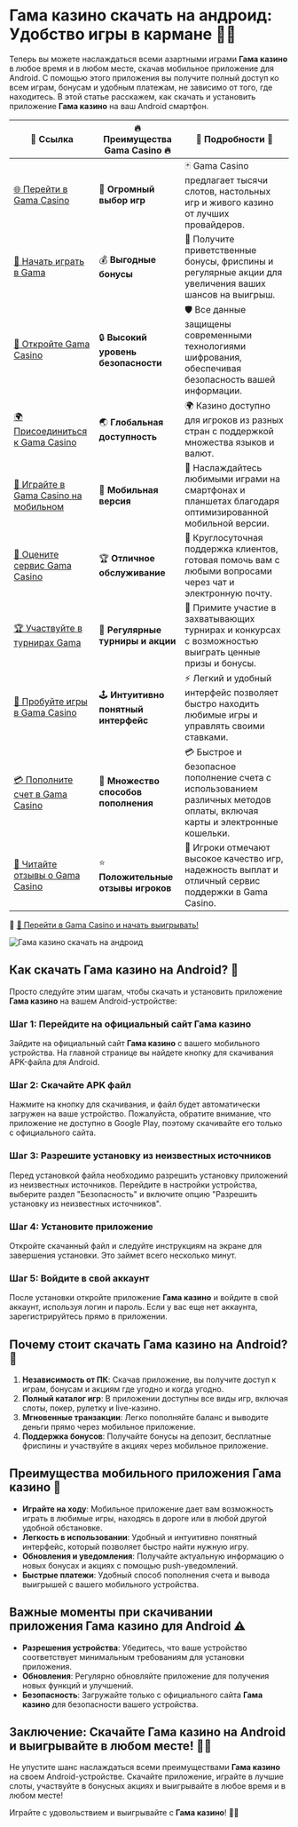 # Гама казино скачать на андроид: Удобство игры в кармане 📱🎉

Теперь вы можете наслаждаться всеми азартными играми **Гама казино** в любое время и в любом месте, скачав мобильное приложение для Android. С помощью этого приложения вы получите полный доступ ко всем играм, бонусам и удобным платежам, не зависимо от того, где находитесь. В этой статье расскажем, как скачать и установить приложение **Гама казино** на ваш Android смартфон.

| 🔗 **Ссылка**                                         | 🔥 **Преимущества Gama Casino** 🔥  | 🌟 **Подробности** 🌟 |
|-----------------------------------------------------|-------------------------------------|----------------------|
| [🌐 Перейти в Gama Casino](https://brandplay.link/j6NMKsDz) | 🎰 **Огромный выбор игр**            | 🃏 Gama Casino предлагает тысячи слотов, настольных игр и живого казино от лучших провайдеров. |
| [💸 Начать играть в Gama](https://brandplay.link/j6NMKsDz) | 💰 **Выгодные бонусы**                | 🎁 Получите приветственные бонусы, фриспины и регулярные акции для увеличения ваших шансов на выигрыш. |
| [🔐 Откройте Gama Casino](https://brandplay.link/j6NMKsDz) | 🔒 **Высокий уровень безопасности**    | 🛡️ Все данные защищены современными технологиями шифрования, обеспечивая безопасность вашей информации. |
| [🌍 Присоединиться к Gama Casino](https://brandplay.link/j6NMKsDz) | 🌏 **Глобальная доступность**         | 🌍 Казино доступно для игроков из разных стран с поддержкой множества языков и валют. |
| [📱 Играйте в Gama Casino на мобильном](https://brandplay.link/j6NMKsDz) | 📲 **Мобильная версия**                | 📱 Наслаждайтесь любимыми играми на смартфонах и планшетах благодаря оптимизированной мобильной версии. |
| [🔧 Оцените сервис Gama Casino](https://brandplay.link/j6NMKsDz) | 🏆 **Отличное обслуживание**          | 🤝 Круглосуточная поддержка клиентов, готовая помочь вам с любыми вопросами через чат и электронную почту. |
| [🏆 Участвуйте в турнирах Gama](https://brandplay.link/j6NMKsDz) | 🎉 **Регулярные турниры и акции**      | 🥇 Примите участие в захватывающих турнирах и конкурсах с возможностью выиграть ценные призы и бонусы. |
| [🎯 Пробуйте игры в Gama Casino](https://brandplay.link/j6NMKsDz) | 🕹️ **Интуитивно понятный интерфейс**   | ⚡ Легкий и удобный интерфейс позволяет быстро находить любимые игры и управлять своими ставками. |
| [💳 Пополните счет в Gama Casino](https://brandplay.link/j6NMKsDz) | 💸 **Множество способов пополнения**    | 💳 Быстрое и безопасное пополнение счета с использованием различных методов оплаты, включая карты и электронные кошельки. |
| [💬 Читайте отзывы о Gama Casino](https://brandplay.link/j6NMKsDz) | ⭐ **Положительные отзывы игроков**     | 👏 Игроки отмечают высокое качество игр, надежность выплат и отличный сервис поддержки в Gama Casino. |

🔗 [🚀 Перейти в Gama Casino и начать выигрывать!](https://brandplay.link/j6NMKsDz)

![Гама казино скачать на андроид](https://imgbb.ru/frontend/posts/creation/2023-07-22/oi161jo2va9xnz4uodk35psn1qej265k1wj.jpg)

## Как скачать Гама казино на Android? 📲

Просто следуйте этим шагам, чтобы скачать и установить приложение **Гама казино** на вашем Android-устройстве:

### Шаг 1: Перейдите на официальный сайт Гама казино
Зайдите на официальный сайт **Гама казино** с вашего мобильного устройства. На главной странице вы найдете кнопку для скачивания APK-файла для Android.

### Шаг 2: Скачайте APK файл
Нажмите на кнопку для скачивания, и файл будет автоматически загружен на ваше устройство. Пожалуйста, обратите внимание, что приложение не доступно в Google Play, поэтому скачивайте его только с официального сайта.

### Шаг 3: Разрешите установку из неизвестных источников
Перед установкой файла необходимо разрешить установку приложений из неизвестных источников. Перейдите в настройки устройства, выберите раздел "Безопасность" и включите опцию "Разрешить установку из неизвестных источников".

### Шаг 4: Установите приложение
Откройте скачанный файл и следуйте инструкциям на экране для завершения установки. Это займет всего несколько минут.

### Шаг 5: Войдите в свой аккаунт
После установки откройте приложение **Гама казино** и войдите в свой аккаунт, используя логин и пароль. Если у вас еще нет аккаунта, зарегистрируйтесь прямо в приложении.

## Почему стоит скачать Гама казино на Android? 🎁

1. **Независимость от ПК**: Скачав приложение, вы получите доступ к играм, бонусам и акциям где угодно и когда угодно.
2. **Полный каталог игр**: В приложении доступны все виды игр, включая слоты, покер, рулетку и live-казино.
3. **Мгновенные транзакции**: Легко пополняйте баланс и выводите деньги прямо через мобильное приложение.
4. **Поддержка бонусов**: Получайте бонусы на депозит, бесплатные фриспины и участвуйте в акциях через мобильное приложение.

## Преимущества мобильного приложения Гама казино 📱

- **Играйте на ходу**: Мобильное приложение дает вам возможность играть в любимые игры, находясь в дороге или в любой другой удобной обстановке.
- **Легкость в использовании**: Удобный и интуитивно понятный интерфейс, который позволяет быстро найти нужную игру.
- **Обновления и уведомления**: Получайте актуальную информацию о новых бонусах и акциях с помощью push-уведомлений.
- **Быстрые платежи**: Удобный способ пополнения счета и вывода выигрышей с вашего мобильного устройства.

## Важные моменты при скачивании приложения Гама казино для Android ⚠️

- **Разрешения устройства**: Убедитесь, что ваше устройство соответствует минимальным требованиям для установки приложения.
- **Обновления**: Регулярно обновляйте приложение для получения новых функций и улучшений.
- **Безопасность**: Загружайте только с официального сайта **Гама казино** для безопасности вашего устройства.

## Заключение: Скачайте Гама казино на Android и выигрывайте в любом месте! 🎰💸

Не упустите шанс наслаждаться всеми преимуществами **Гама казино** на своем Android-устройстве. Скачайте приложение, играйте в лучшие слоты, участвуйте в бонусных акциях и выигрывайте в любое время и в любом месте!

Играйте с удовольствием и выигрывайте с **Гама казино**! 🌟📱
